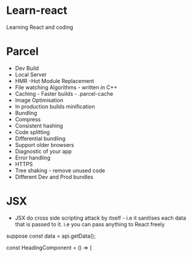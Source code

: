 # Learn-react

Learning React and coding

# Parcel

- Dev Build
- Local Server
- HMR -Hot Module Replacement
- File watching Algorithms - written in C++
- Caching - Faster builds - .parcel-cache
- Image Optimisation
- In production builds minification
- Bundling
- Compress
- Consistent hashing
- Code splitting
- Differential bundling
- Support older browsers
- Diagnostic of your app
- Error handling
- HTTPS
- Tree shaking - remove unused code
- Different Dev and Prod bundles

# JSX

- JSX do cross side scripting attack by itself - i.e it sanitises each data that is passed to it. i.e you can pass anything to React freely

suppose const data = api.getData();

const HeadingComponent = () => (

  <div id="container">
    <Title />
    {data}
    <h2>{100 + 200}</h2>
    {heading}
    <h1>Hello I am rendering React Component</h1>
  </div>
);

here if getData passes any malicious code to your site.
then JSX will sanitises it and then it gets rendered to html.

# Folder structer for Food App

/\*\*

- Header
- - Logo\*
- - Nav Items
- Body
- - Search
- - Restaurant Container
-     - Restaurant Card
- Footer
- - Copyrights
- - Links
- - Address
- - Contact
    \*\*/

# Two types of export/import

- Default Export/import
  export default Component;
  import Component from 'path';

- Named Export/import
  export Const Component;
  import {Component} from 'path';

  # React Hooks

  (Normal JS Utility Functions)

- useState() - Superpowerful state Variables in React
- useEffect()

# UseEffect hook

- IF NO DEPENDENCY ARRAY - use effect is called on every component render.
  useEffect(() => {
  fetchData();
  });
- When depency array - use effect is called only on initial render. It will not called again when any use sate element is called.
  useEffect(() => {
  fetchData();
  }, []);
- When we put something inthe dependency - then use effect is called everytime the dependency is changed.
  useEffect(() => {
  fetchData();
  }, [valueSearched]);

# Cleaning in React - Similar to ngOnDestroy in angular (In functional Components)

- This is done inside useEffect hook - using return function inside useEffect we can put our cleaning code.
- For eg. If we use setInterval inside useEffect it will stay till we do not clean it on the component change, as
  we are building SPA , so the page do not get refreshed , as a result setInterval stay active even if we navigate
  to other pages.
  So, in order to destroy it while navigating to other pages - we have return function inside useEffect hook.

  useEffect(() => {
  fetchData();
  const timer = setInterval(() => {
  console.log("Set Interval");
  });

  // This return function inside useEffect is to clear everything on component destroy, like we have ngDestroy in angular
  return () => {
  clearInterval(timer);
  };
  }, []);

  # 3 stages in React Lifecycle hooks

  - Mounting , Updating and Unmounting

  - Mounting - constructor, Render , componentDidMount
  - Updating - render, componentDidUpdate
  - Unmounting - componentWillUnmount

- Render Phase - constructor and render is called
- Commit Phase - componentDidMount, componentDidUpdate, componentWillUnmount
